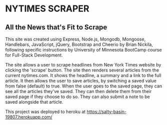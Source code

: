 # NYTIMES SCRAPER
## All the News that's Fit to Scrape

This site was created using Express, Node.js, Mongodb, Mongoose, Handlebars, JavaScript, jQuery, Bootstrap and Cheerio by Brian Nickila, following specific instructions by University of Minnesota BootCamp course for Full-Stack Development.

The site allows a user to scrape headlines from New York Times website by clicking the 'scrape' button. The site then renders several articles from the current nytimes.com. It shows the headline, a summary and a link to the full article. It then allows the user to save articles, by switching a saved value from false (default) to true. When the user goes to the saved page, they can see all the articles they've saved. They can then delete them from their saved page if they choose to do so. They can also submit a note to be saved alongside that article.

This project was deployed to heroku at https://salty-basin-19807.herokuapp.com/
